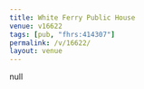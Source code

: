 ```yaml
---
title: White Ferry Public House
venue: v16622
tags: [pub, "fhrs:414307"]
permalink: /v/16622/
layout: venue
---
```

null